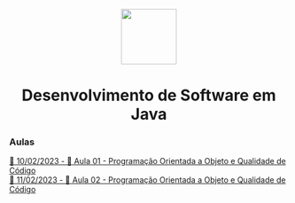<p align="center">
<img src="https://upload.wikimedia.org/wikipedia/commons/f/f9/Logomarca_UFSCAR.png" height="100">
</p>
<h1 align="center">Desenvolvimento de Software em Java</h1>
<p align="center">
</p>

<h3>Aulas</h3>

[:calendar: 10/02/2023 - :blue_book: Aula 01 - Programação Orientada a Objeto e Qualidade de Código](./Aula01/README.md)
<br/>
[:calendar: 11/02/2023 - :blue_book: Aula 02 - Programação Orientada a Objeto e Qualidade de Código](./Aula02/README.md)

